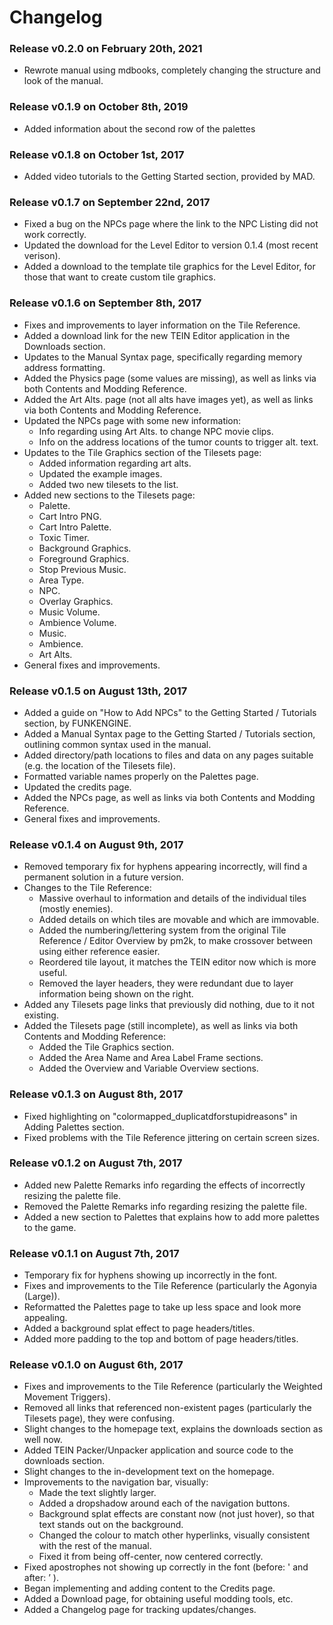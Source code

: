 # Changelog

### Release v0.2.0 on February 20th, 2021
- Rewrote manual using mdbooks, completely changing the structure and look of the manual.

### Release v0.1.9 on October 8th, 2019
- Added information about the second row of the palettes

### Release v0.1.8 on October 1st, 2017
- Added video tutorials to the Getting Started section, provided by MAD.

### Release v0.1.7 on September 22nd, 2017
- Fixed a bug on the NPCs page where the link to the NPC Listing did not work correctly.
- Updated the download for the Level Editor to version 0.1.4 (most recent verison).
- Added a download to the template tile graphics for the Level Editor, for those that want to create custom tile graphics.

### Release v0.1.6 on September 8th, 2017
- Fixes and improvements to layer information on the Tile Reference.
- Added a download link for the new TEIN Editor application in the Downloads section.
- Updates to the Manual Syntax page, specifically regarding memory address formatting.
- Added the Physics page (some values are missing), as well as links via both Contents and Modding Reference.
- Added the Art Alts. page (not all alts have images yet), as well as links via both Contents and Modding Reference.
- Updated the NPCs page with some new information:
    - Info regarding using Art Alts. to change NPC movie clips.
    - Info on the address locations of the tumor counts to trigger alt. text.
- Updates to the Tile Graphics section of the Tilesets page:
    - Added information regarding art alts.
    - Updated the example images.
    - Added two new tilesets to the list.
- Added new sections to the Tilesets page:
    - Palette.
    - Cart Intro PNG.
    - Cart Intro Palette.
    - Toxic Timer.
    - Background Graphics.
    - Foreground Graphics.
    - Stop Previous Music.
    - Area Type.
    - NPC.
    - Overlay Graphics.
    - Music Volume.
    - Ambience Volume.
    - Music.
    - Ambience.
    - Art Alts.
- General fixes and improvements.

### Release v0.1.5 on August 13th, 2017
- Added a guide on "How to Add NPCs" to the Getting Started / Tutorials section, by FUNKENGINE.
- Added a Manual Syntax page to the Getting Started / Tutorials section, outlining common syntax used in the manual.
- Added directory/path locations to files and data on any pages suitable (e.g. the location of the Tilesets file).
- Formatted variable names properly on the Palettes page.
- Updated the credits page.
- Added the NPCs page, as well as links via both Contents and Modding Reference.
- General fixes and improvements.

### Release v0.1.4 on August 9th, 2017
- Removed temporary fix for hyphens appearing incorrectly, will find a permanent solution in a future version.
- Changes to the Tile Reference:
    - Massive overhaul to information and details of the individual tiles (mostly enemies).
    - Added details on which tiles are movable and which are immovable.
    - Added the numbering/lettering system from the original Tile Reference / Editor Overview by pm2k, to make crossover between using either reference easier.
    - Reordered tile layout, it matches the TEIN editor now which is more useful.
    - Removed the layer headers, they were redundant due to layer information being shown on the right.
- Added any Tilesets page links that previously did nothing, due to it not existing.
- Added the Tilesets page (still incomplete), as well as links via both Contents and Modding Reference:
    - Added the Tile Graphics section.
    - Added the Area Name and Area Label Frame sections.
    - Added the Overview and Variable Overview sections.

### Release v0.1.3 on August 8th, 2017
- Fixed highlighting on "colormapped_duplicatdforstupidreasons" in Adding Palettes section.
- Fixed problems with the Tile Reference jittering on certain screen sizes.

### Release v0.1.2 on August 7th, 2017
- Added new Palette Remarks info regarding the effects of incorrectly resizing the palette file.
- Removed the Palette Remarks info regarding resizing the palette file.
- Added a new section to Palettes that explains how to add more palettes to the game.

### Release v0.1.1 on August 7th, 2017
- Temporary fix for hyphens showing up incorrectly in the font.
- Fixes and improvements to the Tile Reference (particularly the Agonyia (Large)).
- Reformatted the Palettes page to take up less space and look more appealing.
- Added a background splat effect to page headers/titles.
- Added more padding to the top and bottom of page headers/titles.

### Release v0.1.0 on August 6th, 2017
- Fixes and improvements to the Tile Reference (particularly the Weighted Movement Triggers).
- Removed all links that referenced non-existent pages (particularly the Tilesets page), they were confusing.
- Slight changes to the homepage text, explains the downloads section as well now.
- Added TEIN Packer/Unpacker application and source code to the downloads section.
- Slight changes to the in-development text on the homepage.
- Improvements to the navigation bar, visually:
    - Made the text slightly larger.
    - Added a dropshadow around each of the navigation buttons.
    - Background splat effects are constant now (not just hover), so that text stands out on the background.
    - Changed the colour to match other hyperlinks, visually consistent with the rest of the manual.
    - Fixed it from being off-center, now centered correctly.
- Fixed apostrophes not showing up correctly in the font (before: ' and after: ’ ).
- Began implementing and adding content to the Credits page.
- Added a Download page, for obtaining useful modding tools, etc.
- Added a Changelog page for tracking updates/changes.
